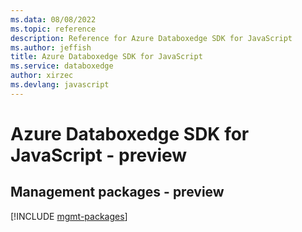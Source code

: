 ```yaml
---
ms.data: 08/08/2022
ms.topic: reference
description: Reference for Azure Databoxedge SDK for JavaScript
ms.author: jeffish
title: Azure Databoxedge SDK for JavaScript
ms.service: databoxedge
author: xirzec
ms.devlang: javascript
---
```

# Azure Databoxedge SDK for JavaScript - preview

## Management packages - preview
[!INCLUDE [mgmt-packages](databoxedge-mgmt-index.md)]
